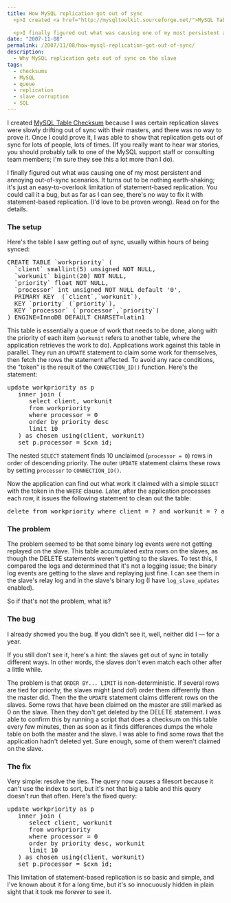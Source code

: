 ```yaml
---
title: How MySQL replication got out of sync
  <p>I created <a href="http://mysqltoolkit.sourceforge.net/">MySQL Table Checksum</a> because I was certain replication slaves were slowly drifting out of sync with their masters, and there was no way to prove it.   Once I could prove it, I was able to show that replication gets out of sync for lots of people, lots of times.  (If you really want to hear war stories, you should probably talk to one of the MySQL support staff or consulting team members; I'm sure they see this a lot more than I do).</p>
  
  <p>I finally figured out what was causing one of my most persistent and annoying out-of-sync scenarios.  It turns out to be nothing earth-shaking; it's just an easy-to-overlook limitation of statement-based replication.  You could call it a bug, but as far as I can see, there's no way to fix it with statement-based replication.  (I'd love to be proven wrong).  Read on for the details.</p>
date: "2007-11-08"
permalink: /2007/11/08/how-mysql-replication-got-out-of-sync/
description:
  - Why MySQL replication gets out of sync on the slave
tags:
  - checksums
  - MySQL
  - queue
  - replication
  - slave corruption
  - SQL
---
```

I created [MySQL Table Checksum][1] because I was certain replication slaves were slowly drifting out of sync with their masters, and there was no way to prove it. Once I could prove it, I was able to show that replication gets out of sync for lots of people, lots of times. (If you really want to hear war stories, you should probably talk to one of the MySQL support staff or consulting team members; I'm sure they see this a lot more than I do).

I finally figured out what was causing one of my most persistent and annoying out-of-sync scenarios. It turns out to be nothing earth-shaking; it's just an easy-to-overlook limitation of statement-based replication. You could call it a bug, but as far as I can see, there's no way to fix it with statement-based replication. (I'd love to be proven wrong). Read on for the details.

### The setup

Here's the table I saw getting out of sync, usually within hours of being synced:

<pre>CREATE TABLE `workpriority` (
  `client` smallint(5) unsigned NOT NULL,
  `workunit` bigint(20) NOT NULL,
  `priority` float NOT NULL,
  `processor` int unsigned NOT NULL default '0',
  PRIMARY KEY  (`client`,`workunit`),
  KEY `priority` (`priority`),
  KEY `processor` (`processor`,`priority`)
) ENGINE=InnoDB DEFAULT CHARSET=latin1</pre>

This table is essentially a queue of work that needs to be done, along with the priority of each item (`workunit` refers to another table, where the application retrieves the work to do). Applications work against this table in parallel. They run an `UPDATE` statement to claim some work for themselves, then fetch the rows the statement affected. To avoid any race conditions, the "token" is the result of the `CONNECTION_ID()` function. Here's the statement:

<pre>update workpriority as p
   inner join (
      select client, workunit
      from workpriority
      where processor = 0
      order by priority desc
      limit 10
   ) as chosen using(client, workunit)
   set p.processor = $cxn_id;</pre>

The nested `SELECT` statement finds 10 unclaimed (`processor = 0`) rows in order of descending priority. The outer `UPDATE` statement claims these rows by setting `processor` to `CONNECTION_ID()`.

Now the application can find out what work it claimed with a simple `SELECT` with the token in the `WHERE` clause. Later, after the application processes each row, it issues the following statement to clean out the table:

<pre>delete from workpriority where client = ? and workunit = ? and processor = ?;</pre>

### The problem

The problem seemed to be that some binary log events were not getting replayed on the slave. This table accumulated extra rows on the slaves, as though the DELETE statements weren't getting to the slaves. To test this, I compared the logs and determined that it's not a logging issue; the binary log events are getting to the slave and replaying just fine. I can see them in the slave's relay log and in the slave's binary log (I have `log_slave_updates` enabled).

So if that's not the problem, what is?

### The bug

I already showed you the bug. If you didn't see it, well, neither did I &#8212; for a year.

If you still don't see it, here's a hint: the slaves get out of sync in totally different ways. In other words, the slaves don't even match each other after a little while.

The problem is that `ORDER BY... LIMIT` is non-deterministic. If several rows are tied for priority, the slaves might (and do!) order them differently than the master did. Then the the `UPDATE` statement claims different rows on the slaves. Some rows that have been claimed on the master are still marked as 0 on the slave. Then they don't get deleted by the DELETE statement. I was able to confirm this by running a script that does a checksum on this table every few minutes, then as soon as it finds differences dumps the whole table on both the master and the slave. I was able to find some rows that the application hadn't deleted yet. Sure enough, some of them weren't claimed on the slave.

### The fix

Very simple: resolve the ties. The query now causes a filesort because it can't use the index to sort, but it's not that big a table and this query doesn't run that often. Here's the fixed query:

<pre>update workpriority as p
   inner join (
      select client, workunit
      from workpriority
      where processor = 0
      order by priority desc, workunit
      limit 10
   ) as chosen using(client, workunit)
   set p.processor = $cxn_id;</pre>

This limitation of statement-based replication is so basic and simple, and I've known about it for a long time, but it's so innocuously hidden in plain sight that it took me forever to see it.

 [1]: http://code.google.com/p/maatkit/
